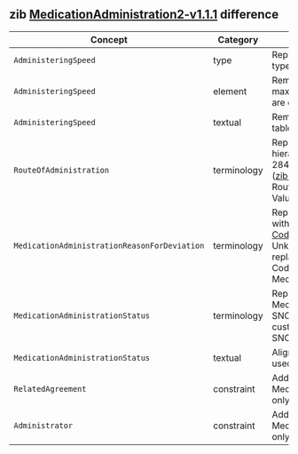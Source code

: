 ## zib [MedicationAdministration2-v1.1.1](https://zibs.nl/wiki/MedicationAdministration2-v1.1.1(2020EN)) difference

| Concept         | Category          | Description                             | 
|-----------------|-------------------|-----------------------------------------|
|`AdministeringSpeed` | type | Replaced type BackboneElement with Range type and added  HdBe-Range partial CBB. |
|`AdministeringSpeed` | element | Removed elements minimum_value, maximum_value and nominal_value as they are defined within the CBB HdBe-Range. |
|`AdministeringSpeed` | textual | Removed context regarding the Dutch NHG table. |
|`RouteOfAdministration` | terminology | Replaced Gstandaard codes with SNOMED hierarchy containing descendents of 284009009 (Route of administration value) ([zib ticket #1781](https://bits.nictiz.nl/browse/ZIB-1781)) and renamed it to RouteOfMedicationAdministration to reuse the ValueSet both here and in InstructionsForUse. |
|`MedicationAdministrationReasonForDeviation` | terminology | Replaced _NL-CM-CS_ or _ActReason_ codes with SNOMED codes as found in the [2022 CodeList](https://zibs.nl/wiki/MedicationAdministration2-v2.0(2022EN)#MedicationAdministrationReasonForDeviationCodeLis). Also added SNOMED codes for Unknown and Other. SNOMED NL codes are replaced with custom codes as defined the CodeSystem MedicationAdministrationReasonForDeviation. |
|`MedicationAdministrationStatus` | terminology | Replaced _ActStatus_ codes of the MedicationAdministrationStatus ValueSet with SNOMED codes where applicable and added custom codes for codes not found in SNOMED, such as: Aborted and Completed. | 
|`MedicationAdministrationStatus` | textual | Aligned description of the values with the used valueSet. |  
|`RelatedAgreement` | constraint | Added an invariant (id = HdBe-MedicationAdministration2-1 ) to indicate only one related_greement is expected. |  
|`Administrator` | constraint | Added an invariant (HdBe-MedicationAdministration2-2) to indicate only one administrator is expected. |  